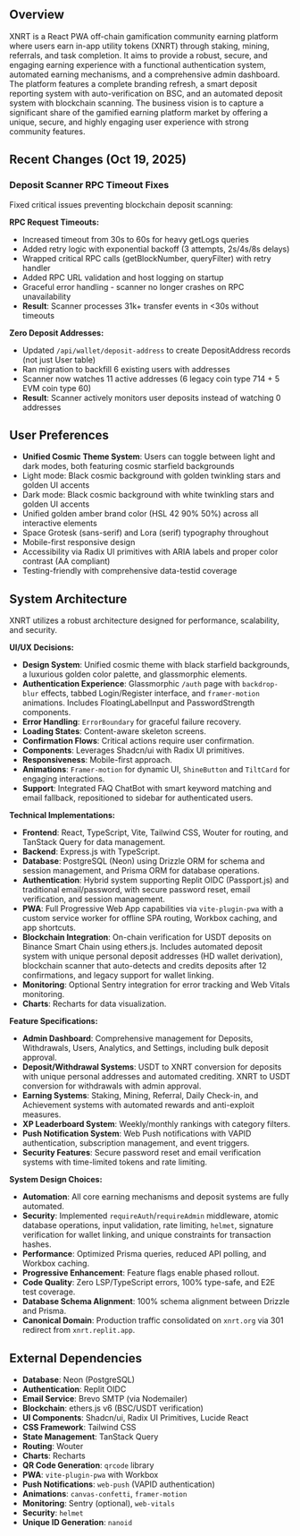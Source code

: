 ## Overview
XNRT is a React PWA off-chain gamification community earning platform where users earn in-app utility tokens (XNRT) through staking, mining, referrals, and task completion. It aims to provide a robust, secure, and engaging earning experience with a functional authentication system, automated earning mechanisms, and a comprehensive admin dashboard. The platform features a complete branding refresh, a smart deposit reporting system with auto-verification on BSC, and an automated deposit system with blockchain scanning. The business vision is to capture a significant share of the gamified earning platform market by offering a unique, secure, and highly engaging user experience with strong community features.

## Recent Changes (Oct 19, 2025)

### Deposit Scanner RPC Timeout Fixes
Fixed critical issues preventing blockchain deposit scanning:

**RPC Request Timeouts:**
- Increased timeout from 30s to 60s for heavy getLogs queries
- Added retry logic with exponential backoff (3 attempts, 2s/4s/8s delays)
- Wrapped critical RPC calls (getBlockNumber, queryFilter) with retry handler
- Added RPC URL validation and host logging on startup
- Graceful error handling - scanner no longer crashes on RPC unavailability
- **Result**: Scanner processes 31k+ transfer events in <30s without timeouts

**Zero Deposit Addresses:**
- Updated `/api/wallet/deposit-address` to create DepositAddress records (not just User table)
- Ran migration to backfill 6 existing users with addresses
- Scanner now watches 11 active addresses (6 legacy coin type 714 + 5 EVM coin type 60)
- **Result**: Scanner actively monitors user deposits instead of watching 0 addresses

## User Preferences
- **Unified Cosmic Theme System**: Users can toggle between light and dark modes, both featuring cosmic starfield backgrounds
- Light mode: Black cosmic background with golden twinkling stars and golden UI accents
- Dark mode: Black cosmic background with white twinkling stars and golden UI accents
- Unified golden amber brand color (HSL 42 90% 50%) across all interactive elements
- Space Grotesk (sans-serif) and Lora (serif) typography throughout
- Mobile-first responsive design
- Accessibility via Radix UI primitives with ARIA labels and proper color contrast (AA compliant)
- Testing-friendly with comprehensive data-testid coverage

## System Architecture
XNRT utilizes a robust architecture designed for performance, scalability, and security.

**UI/UX Decisions:**
- **Design System**: Unified cosmic theme with black starfield backgrounds, a luxurious golden color palette, and glassmorphic elements.
- **Authentication Experience**: Glassmorphic `/auth` page with `backdrop-blur` effects, tabbed Login/Register interface, and `framer-motion` animations. Includes FloatingLabelInput and PasswordStrength components.
- **Error Handling**: `ErrorBoundary` for graceful failure recovery.
- **Loading States**: Content-aware skeleton screens.
- **Confirmation Flows**: Critical actions require user confirmation.
- **Components**: Leverages Shadcn/ui with Radix UI primitives.
- **Responsiveness**: Mobile-first approach.
- **Animations**: `Framer-motion` for dynamic UI, `ShineButton` and `TiltCard` for engaging interactions.
- **Support**: Integrated FAQ ChatBot with smart keyword matching and email fallback, repositioned to sidebar for authenticated users.

**Technical Implementations:**
- **Frontend**: React, TypeScript, Vite, Tailwind CSS, Wouter for routing, and TanStack Query for data management.
- **Backend**: Express.js with TypeScript.
- **Database**: PostgreSQL (Neon) using Drizzle ORM for schema and session management, and Prisma ORM for database operations.
- **Authentication**: Hybrid system supporting Replit OIDC (Passport.js) and traditional email/password, with secure password reset, email verification, and session management.
- **PWA**: Full Progressive Web App capabilities via `vite-plugin-pwa` with a custom service worker for offline SPA routing, Workbox caching, and app shortcuts.
- **Blockchain Integration**: On-chain verification for USDT deposits on Binance Smart Chain using ethers.js. Includes automated deposit system with unique personal deposit addresses (HD wallet derivation), blockchain scanner that auto-detects and credits deposits after 12 confirmations, and legacy support for wallet linking.
- **Monitoring**: Optional Sentry integration for error tracking and Web Vitals monitoring.
- **Charts**: Recharts for data visualization.

**Feature Specifications:**
- **Admin Dashboard**: Comprehensive management for Deposits, Withdrawals, Users, Analytics, and Settings, including bulk deposit approval.
- **Deposit/Withdrawal Systems**: USDT to XNRT conversion for deposits with unique personal addresses and automated crediting. XNRT to USDT conversion for withdrawals with admin approval.
- **Earning Systems**: Staking, Mining, Referral, Daily Check-in, and Achievement systems with automated rewards and anti-exploit measures.
- **XP Leaderboard System**: Weekly/monthly rankings with category filters.
- **Push Notification System**: Web Push notifications with VAPID authentication, subscription management, and event triggers.
- **Security Features**: Secure password reset and email verification systems with time-limited tokens and rate limiting.

**System Design Choices:**
- **Automation**: All core earning mechanisms and deposit systems are fully automated.
- **Security**: Implemented `requireAuth`/`requireAdmin` middleware, atomic database operations, input validation, rate limiting, `helmet`, signature verification for wallet linking, and unique constraints for transaction hashes.
- **Performance**: Optimized Prisma queries, reduced API polling, and Workbox caching.
- **Progressive Enhancement**: Feature flags enable phased rollout.
- **Code Quality**: Zero LSP/TypeScript errors, 100% type-safe, and E2E test coverage.
- **Database Schema Alignment**: 100% schema alignment between Drizzle and Prisma.
- **Canonical Domain**: Production traffic consolidated on `xnrt.org` via 301 redirect from `xnrt.replit.app`.

## External Dependencies
- **Database**: Neon (PostgreSQL)
- **Authentication**: Replit OIDC
- **Email Service**: Brevo SMTP (via Nodemailer)
- **Blockchain**: ethers.js v6 (BSC/USDT verification)
- **UI Components**: Shadcn/ui, Radix UI Primitives, Lucide React
- **CSS Framework**: Tailwind CSS
- **State Management**: TanStack Query
- **Routing**: Wouter
- **Charts**: Recharts
- **QR Code Generation**: `qrcode` library
- **PWA**: `vite-plugin-pwa` with Workbox
- **Push Notifications**: `web-push` (VAPID authentication)
- **Animations**: `canvas-confetti`, `framer-motion`
- **Monitoring**: Sentry (optional), `web-vitals`
- **Security**: `helmet`
- **Unique ID Generation**: `nanoid`